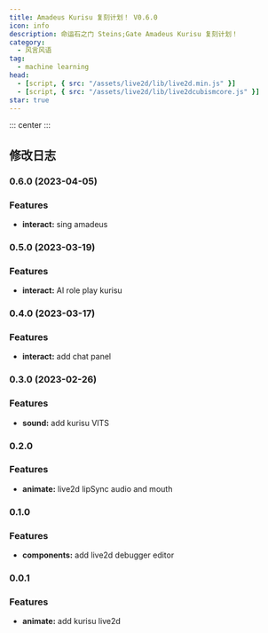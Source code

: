 ```yaml
---
title: Amadeus Kurisu 复刻计划！ V0.6.0 
icon: info
description: 命运石之门 Steins;Gate Amadeus Kurisu 复刻计划！
category:
  - 风言风语
tag:
  - machine learning
head:
  - [script, { src: "/assets/live2d/lib/live2d.min.js" }]
  - [script, { src: "/assets/live2d/lib/live2dcubismcore.js" }]
star: true
---
```

<script setup lang="ts">
import { defineAsyncComponent } from 'vue'
import 'vant/lib/index.css';
import '@vant/touch-emulator';
const Kurisu = defineAsyncComponent(() => import('@Kurisu'))
</script>

::: center
<ClientOnly>
<Kurisu />
</ClientOnly>
:::

## 修改日志

### 0.6.0 (2023-04-05)

### Features

- **interact:** sing amadeus 

### 0.5.0 (2023-03-19)

### Features

- **interact:** AI role play kurisu 

### 0.4.0 (2023-03-17)

### Features

- **interact:** add chat panel

### 0.3.0 (2023-02-26)

### Features

- **sound:** add kurisu VITS

### 0.2.0 

### Features

- **animate:** live2d lipSync audio and mouth 

### 0.1.0 

### Features

- **components:** add live2d debugger editor

### 0.0.1

### Features

- **animate:** add kurisu live2d
